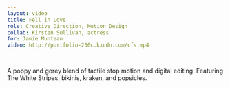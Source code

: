 ```yaml
---
layout: video
title: Fell in Love
role: Creative Direction, Motion Design
collab: Kirsten Sullivan, actress
for: Jamie Muntean
video: http://portfolio-230c.kxcdn.com/cfs.mp4

---
```


A poppy and gorey blend of tactile stop motion and digital editing. Featuring The White Stripes, bikinis, kraken, and popsicles.